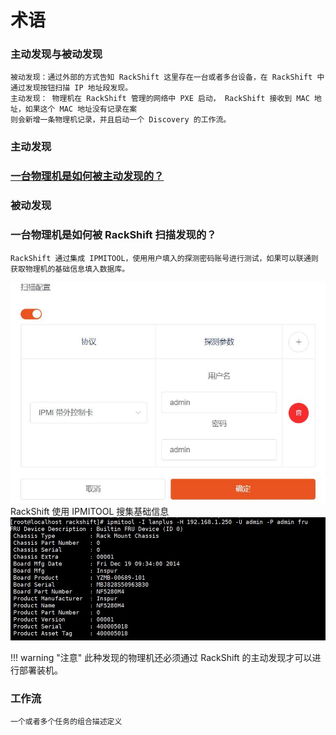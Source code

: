 # 术语
### 主动发现与被动发现
    被动发现：通过外部的方式告知 RackShift 这里存在一台或者多台设备，在 RackShift 中通过发现按钮扫描 IP 地址段发现。
    主动发现： 物理机在 RackShift 管理的网络中 PXE 启动， RackShift 接收到 MAC 地址，如果这个 MAC 地址没有记录在案
    则会新增一条物理机记录，并且启动一个 Discovery 的工作流。

### 主动发现

### [一台物理机是如何被主动发现的？](https://yyscamper.gitbooks.io/the-way-to-rackhd-development/content/deep-dive-into-source-code/how-a-compute-node-is-discovered.html)

### 被动发现

### 一台物理机是如何被 RackShift 扫描发现的？
    RackShift 通过集成 IPMITOOL，使用用户填入的探测密码账号进行测试，如果可以联通则获取物理机的基础信息填入数据库。
![runnob](./static/wizard/passive_discovery_params.jpg)
    RackShift 使用 IPMITOOL 搜集基础信息
![runnob](./static/wizard/passive_discovery_ipmi.jpg)

!!! warning "注意"
        此种发现的物理机还必须通过 RackShift 的主动发现才可以进行部署装机。

### 工作流
    一个或者多个任务的组合描述定义